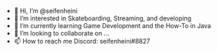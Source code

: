 - 👋 Hi, I’m @seifenheini
- 👀 I’m interested in Skateboarding, Streaming, and developing
- 🌱 I’m currently learning Game Development and the How-To in Java
- 💞️ I’m looking to collaborate on ...
- 📫 How to reach me Discord: seifenheini#8827

<!---
seifenheini/seifenheini is a ✨ special ✨ repository because its `README.md` (this file) appears on your GitHub profile.
You can click the Preview link to take a look at your changes.
--->
